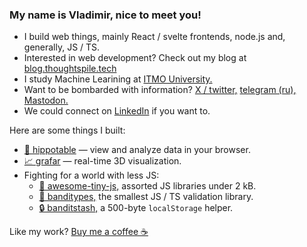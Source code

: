 ### My name is Vladimir, nice to meet you!

- I build web things, mainly React / svelte frontends, node.js and, generally, JS / TS.
- Interested in web development? Check out my blog at [blog.thoughtspile.tech](https://blog.thoughtspile.tech/)
- I study Machine Learining at [ITMO University.](https://en.wikipedia.org/wiki/ITMO_University)
- Want to be bombarded with information? [X / twitter,](https://twitter.com/thoughtspile) [telegram (ru),](https://t.me/thoughtspile) [Mastodon.](https://mastodon.online/@thoughtspile) 
- We could connect on [LinkedIn](https://www.linkedin.com/in/vklepov/) if you want to.

Here are some things I built:

- [🦛 hippotable](https://blog.thoughtspile.tech/hippotable/) — view and analyze data in your browser.
- [📈 grafar](https://blog.thoughtspile.tech/grafar/) — real-time 3D visualization.
- Fighting for a world with less JS:
  - [🤏 awesome-tiny-js,](https://github.com/thoughtspile/awesome-tiny-js) assorted JS libraries under 2 kB.
  - [🧨 banditypes,](https://github.com/thoughtspile/banditypes) the smallest JS / TS validation library.
  - [🔒 banditstash,](https://github.com/thoughtspile/banditstash) a 500-byte `localStorage` helper.

Like my work? [Buy me a coffee ☕](https://buymeacoffee.com/thoughtspile)
